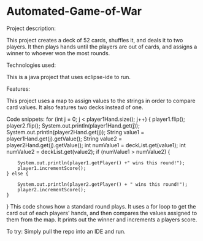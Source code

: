# Automated-Game-of-War

Project description:

  This project creates a deck of 52 cards, shuffles it, and deals it to two players. It then plays hands until the players are out of cards, and assigns a winner to whoever won the most rounds.

Technologies used:

 This is a java project that uses eclipse-ide to run.

Features:

  This project uses a map to assign values to the strings in order to compare card values. It also features two decks instead of one.

Code snippets: 
  for (int j = 0; j < player1Hand.size(); j++) {
	player1.flip();
	player2.flip();
	System.out.println(player1Hand.get(j));
	System.out.println(player2Hand.get(j));
	String value1 = player1Hand.get(j).getValue();
	String value2 = player2Hand.get(j).getValue();
	int numValue1 = deckList.get(value1);
	int numValue2 = deckList.get(value2);
	if (numValue1 > numValue2) {
		
		System.out.println(player1.getPlayer() +" wins this round!");
		player1.incrementScore();
	} else {
		
		System.out.println(player2.getPlayer() + " wins this round!");
		player2.incrementScore();
	}
}
  This code shows how a standard round plays. It uses a for loop to get the card out of each players' hands, and then compares the values assigned to them from the map. It prints out the winner and increments a players score.

  To try:
    Simply pull the repo into an IDE and run.

